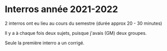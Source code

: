 # Interros année 2021-2022

2 interros ont eu lieu au cours du semestre (durée approx 20 - 30 minutes)

Il y a à chaque fois deux sujets, puisque j'avais (GM) deux groupes.

Seule la première interro a un corrigé.